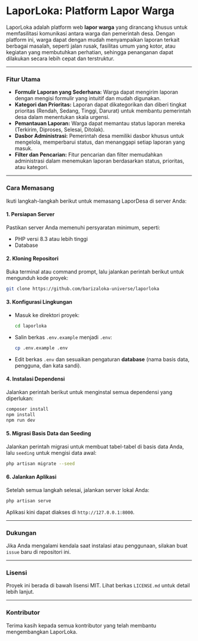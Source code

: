 # LaporLoka: Platform Lapor Warga

LaporLoka adalah platform web **lapor warga** yang dirancang khusus untuk memfasilitasi komunikasi antara warga dan pemerintah desa. Dengan platform ini, warga dapat dengan mudah menyampaikan laporan terkait berbagai masalah, seperti jalan rusak, fasilitas umum yang kotor, atau kegiatan yang membutuhkan perhatian, sehingga penanganan dapat dilakukan secara lebih cepat dan terstruktur.

-----

### Fitur Utama

  - **Formulir Laporan yang Sederhana:** Warga dapat mengirim laporan dengan mengisi formulir yang intuitif dan mudah digunakan.
  - **Kategori dan Prioritas:** Laporan dapat dikategorikan dan diberi tingkat prioritas (Rendah, Sedang, Tinggi, Darurat) untuk membantu pemerintah desa dalam menentukan skala urgensi.
  - **Pemantauan Laporan:** Warga dapat memantau status laporan mereka (Terkirim, Diproses, Selesai, Ditolak).
  - **Dasbor Administrasi:** Pemerintah desa memiliki dasbor khusus untuk mengelola, memperbarui status, dan menanggapi setiap laporan yang masuk.
  - **Filter dan Pencarian:** Fitur pencarian dan filter memudahkan administrasi dalam menemukan laporan berdasarkan status, prioritas, atau kategori.

-----

### Cara Memasang

Ikuti langkah-langkah berikut untuk memasang LaporDesa di server Anda:

#### 1\. Persiapan Server

Pastikan server Anda memenuhi persyaratan minimum, seperti:

  - PHP versi 8.3 atau lebih tinggi
  - Database

#### 2\. Kloning Repositori

Buka terminal atau command prompt, lalu jalankan perintah berikut untuk mengunduh kode proyek:

```bash
git clone https://github.com/barizaloka-universe/laporloka
```

#### 3\. Konfigurasi Lingkungan

  - Masuk ke direktori proyek:
    ```bash
    cd laporloka
    ```
  - Salin berkas `.env.example` menjadi `.env`:
    ```bash
    cp .env.example .env
    ```
  - Edit berkas `.env` dan sesuaikan pengaturan **database** (nama basis data, pengguna, dan kata sandi).

#### 4\. Instalasi Dependensi

Jalankan perintah berikut untuk menginstal semua dependensi yang diperlukan:

```bash
composer install
npm install
npm run dev
```

#### 5\. Migrasi Basis Data dan Seeding

Jalankan perintah migrasi untuk membuat tabel-tabel di basis data Anda, lalu `seeding` untuk mengisi data awal:

```bash
php artisan migrate --seed
```

#### 6\. Jalankan Aplikasi

Setelah semua langkah selesai, jalankan server lokal Anda:

```bash
php artisan serve
```

Aplikasi kini dapat diakses di `http://127.0.0.1:8000`.

-----

### Dukungan

Jika Anda mengalami kendala saat instalasi atau penggunaan, silakan buat `issue` baru di repositori ini.

-----

### Lisensi

Proyek ini berada di bawah lisensi MIT. Lihat berkas `LICENSE.md` untuk detail lebih lanjut.

-----

### Kontributor

Terima kasih kepada semua kontributor yang telah membantu mengembangkan LaporLoka.
